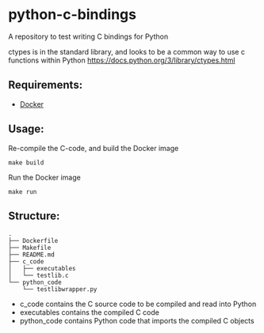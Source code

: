 # python-c-bindings
A repository to test writing C bindings for Python

ctypes is in the standard library, and looks to be a common way to use c functions within Python https://docs.python.org/3/library/ctypes.html

## Requirements:
- [Docker](https://docs.docker.com/get-docker/)

## Usage:

Re-compile the C-code, and build the Docker image
```
make build
```

Run the Docker image
```
make run
```

## Structure:
```
.
├── Dockerfile
├── Makefile
├── README.md
├── c_code
│   ├── executables
│   └── testlib.c
└── python_code
    └── testlibwrapper.py
```
- c_code contains the C source code to be compiled and read into Python
- executables contains the compiled C code
- python_code contains Python code that imports the compiled C objects
